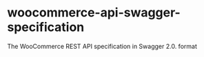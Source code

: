 # woocommerce-api-swagger-specification
The WooCommerce REST API specification in Swagger 2.0. format
